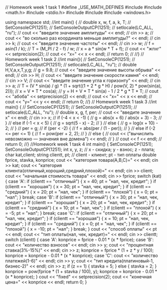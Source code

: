 // Homework week 1 task 1 
#define _USE_MATH_DEFINES
#include <iostream>
#include <math.h>
#include <stdio.h>
#include <cmath>
#include <iomanip>
#include <windows.h>

using namespace std;
//int main() {
//	double x, w, f, a, k, T;
//	SetConsoleCP(1251);
//	SetConsoleOutputCP(1251);
//	setlocale(LC_ALL, "ru");
//	cout << "введите значение амплитуды" << endl;
//	cin >> a;
//	cout << "во сколько раз координата меньше амплитуды?" << endl;
//	cin >> k;
//	cout << "введите значение частоты" << endl;
//	cin >> w;
//	f = asin(1 / k);
//	T = (M_PI / 2 - f) / w;
//	x = a * sin(w * T + f);
//	cout << "жпхг" << setprecision(2);
//	cout << "x=" << x << endl;
//	return 0;
//
//}
// Homework week 1 task 2
//int main(){
//	SetConsoleCP(1251);
//	SetConsoleOutputCP(1251);
//	setlocale(LC_ALL, "ru");
//	double H,V,a,x,T,y,g;
//	g = 9.8;
//	cout << "введите значение высоты обрыва" << endl;
//	cin >> H;
//	cout << "введите значение скорости камня" << endl;
//	cin >> V;
//	cout << "введите значение угла к горизонту" << endl;
//	cin >> a;
//	T = (V * sin(a) / g) * (1 + sqrt((1 + 2 * g * H) / pow(V, 2) * pow(sin(a), 2)));
//	x = V * T * cos(a);
//	y = H + V * T * sin(a) - 1 / 2 * g * T * T;
//	cout << "абоба" << setprecision(2) << endl;
//	cout << "x=" << x << endl;
//	cout <<	"y=" << y << endl;
//	return 0;
//}
// Homework week 1 task 3
//int main() {
//	SetConsoleCP(1251);
//	SetConsoleOutputCP(1251);
//	setlocale(LC_ALL, "ru");
//	double x, g, f, per;
//	cout << "введите значение x" << endl;
//	cin >> x;
//	if (-4 < x < -1) {
//		g = abs(x + 6) / abs(x + 3) - 3;
//	}
//	else if (-1 < x < 5) {
//		g = sqrt(5 - x) - 2;
//	}
//	else {
//		g = log(x + 10) - 2;
//	}
//	per = g;
//	if (per < -2) {
//		f = abs(per / (1 - per));
//	}
//	else if (-2 <= per <= 1) {
//		f = pow(per + 2, 2);
//	}
//	else {
//		cout << ("вычислить невозможно — значения вне домена") << endl;
//	}
//	cout << f << endl;
//	return 0;
//}
//Homework week 1 task 4
int main() {
	SetConsoleCP(1251);
	SetConsoleOutputCP(1251);
	int x, y, z; // x - скидка; y - взнос; z - плата;
	char kat,client;
	string clientt, pt; // client - клиент; pt - тип оплаты
	double fprice, stavka, konprice;
	cout << "категория товара(A,B,C)=" << endl; 
	cin >> kat;
	cout << "категория клиента(отличный,хороший,средний,плохой)=" << endl;
	cin >> client;
	cout << "начальная стоимость товара" << endl;
	cin >> fprice;
	switch (kat) {
	case 'A':
		if (clientt == "отличный")
		{
			x = 40;
			pt = "нал, чек, кредит";
		}
		if (clientt == "хорошая")
		{
			x = 30;
			pt = "нал, чек, кредит";
		}
		if (clientt == "средний")
		{
			x = 20;
			pt = "нал, чек";
		}
		if (clientt == "плохой")
		{
			x = 0;
			pt = "нал";
		}
		break;
	case 'B':
		if (clientt == "отличный")
		{
			x = 30;
			pt = "нал, чек, кредит";
		}
		if (clientt == "хорошая")
		{
			x = 20;
			pt = "нал, чек, кредит";
		}
		if (clientt == "средний")
		{
			x = 10;
			pt = "нал, чек";
		}
		if (clientt == "плохой")
		{
			x = -5;
			pt = "нал";
		}
		break;
	case 'C':
		if (clientt == "отличный")
		{
			x = 20;
			pt = "нал, чек, кредит";
		}
		if (clientt == "хорошая")
		{
			x = 10;
			pt = "нал, чек, кредит";
		}
		if (clientt == "средний")
		{
			x = 0;
			pt = "нал, чек";
		}
		if (clientt == "плохой")
		{
			x = -10;
			pt = "нал";
		}
		break;
	}
	cout << "способ оплаты" << pt << endl;
	cout << "тип оплаты(нал, чек, кредит)=" << endl;
	cin >> clientt;
	switch (clientt) {
	case 'A':
		konprice = fprice - 0.01 * (x * fprice);
	case 'B':
		cout << "количество взносов" << endl;
		cin >> y;
		cout << "процентная ставка(3%-15%)" << endl;
		cin >> z;
		konprice = fprice * (1 + z * y / 100);
		konprice = konprice - 0.01 * (x * konprice);
	case 'C':
		cout << "количество платежей(1-6)" << endl;
		cin >> y;
		cout << "тип кредита(платиновый-1, бизнес-2)" << endl;
		cin >> z;
		if (z == 1) {
			stavka = 5;
		}
		else {
			stavka = 2;
		}
		konprice = pow(fprice * (1 + stavka / 100), y);
		konprice = konprice - 0.01 * (x * konprice);
	}
	cout << "fixed" << setprecision(2);
	cout << "конечная цена=" << konprice << endl;
	return 0;
}
